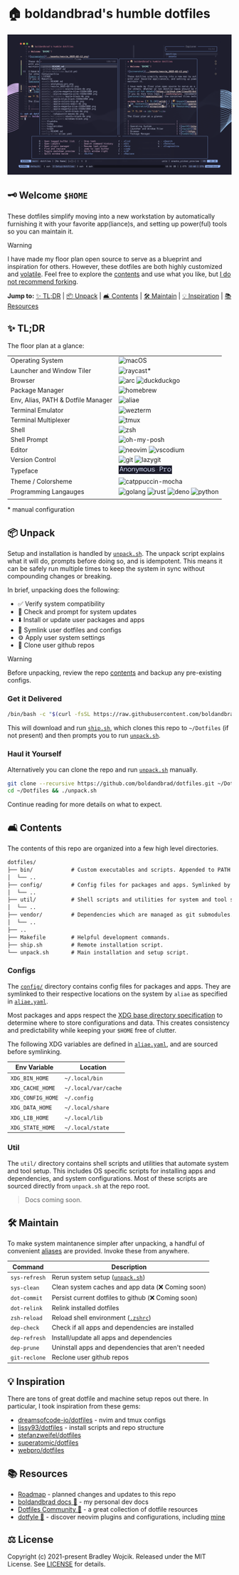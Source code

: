 # 🏠 boldandbrad's humble dotfiles

![screenshot](../assets/desktop_2025-02-12.png)

## 🗝️ Welcome `$HOME`

These dotfiles simplify moving into a new workstation by automatically
furnishing it with your favorite app(liance)s, and setting up power(ful) tools
so you can maintain it.

> [!WARNING]
> I have made my floor plan open source to serve as a blueprint and inspiration
> for others. However, these dotfiles are both highly customized and
> [volatile](https://github.com/boldandbrad/dotfiles/commits/main/). Feel free
> to explore the [contents](#contents) and use what you like, but
> [I do not recommend forking](https://github.com/lissy93/dotfiles?tab=readme-ov-file#so-copy-paste-right).

**Jump to:** [✨ TL;DR](#tldr) | [📦 Unpack](#unpack) | [🛋️ Contents](#contents)
| [🛠️ Maintain](#maintain) | [💡 Inspiration](#inspiration) |
[📚 Resources](#resources)

## ✨ TL;DR <a id="tldr"></a>

The floor plan at a glance:

|                                    |                                                                                                                                                                                                                                                                                                                                                                 |
| ---------------------------------- | --------------------------------------------------------------------------------------------------------------------------------------------------------------------------------------------------------------------------------------------------------------------------------------------------------------------------------------------------------------- |
| Operating System                   | ![macOS](https://img.shields.io/badge/macOS-_?logo=apple&logoColor=white&color=%23000000)                                                                                                                                                                                                                                                                       |
| Launcher and Window Tiler          | ![raycast](https://img.shields.io/badge/Raycast-_?logo=raycast&logoColor=%23FF6363&color=black)*                                                                                                                                                                                                                                                                |
| Browser                            | ![arc](https://img.shields.io/badge/Arc-_?logo=arc&logoColor=%23FCBFBD&color=%233c4afe) ![duckduckgo](https://img.shields.io/badge/DuckDuckGo-_?logo=duckduckgo&logoColor=white&color=%23DE5833)                                                                                                                                                                |
| Package Manager                    | ![homebrew](https://img.shields.io/badge/Homebrew-_?logo=homebrew&logoColor=black&color=%23FBB040)                                                                                                                                                                                                                                                              |
| Env, Alias, PATH & Dotfile Manager | ![aliae](https://img.shields.io/badge/🌱_aliae-_?logoColor=%23a0c59e&color=grey)                                                                                                                                                                                                                                                                                |
| Terminal Emulator                  | ![wezterm](https://img.shields.io/badge/Wezterm-_?logo=wezterm&logoColor=%234E49EE&color=%23212C31)                                                                                                                                                                                                                                                             |
| Terminal Multiplexer               | ![tmux](https://img.shields.io/badge/tmux-_?logo=tmux&logoColor=white&color=%231BB91F)                                                                                                                                                                                                                                                                          |
| Shell                              | ![zsh](https://img.shields.io/badge/Zsh-_?logo=zsh&logoColor=white&color=%23F15A24)                                                                                                                                                                                                                                                                             |
| Shell Prompt                       | ![oh-my-posh](https://img.shields.io/badge/Oh_My_Posh-2C7AE0)                                                                                                                                                                                                                                                                                                   |
| Editor                             | ![neovim](https://img.shields.io/badge/Neovim-_?logo=neovim&logoColor=white&color=%2357A143) ![vscodium](https://img.shields.io/badge/VSCodium-_?logo=vscodium&logoColor=white&color=%232F80ED)                                                                                                                                                                 |
| Version Control                    | ![git](https://img.shields.io/badge/git-_?logo=git&color=%23f1f0e9) ![lazygit](https://img.shields.io/badge/Lazygit-_?color=%23303030)                                                                                                                                                                                                                          |
| Typeface                           | <img src="../assets/anonymous-pro.png" alt="anonymous-pro" width="120"/>                                                                                                                                                                                                                                                                                        |
| Theme / Colorsheme                 | ![catppuccin-mocha](https://img.shields.io/badge/Catppuccin-Mocha-_?logoColor=%23cba6f7&labelColor=%23b4befe&color=%231e1e2e)                                                                                                                                                                                                                                   |
| Programming Langauges              | ![golang](https://img.shields.io/badge/Go-_?logo=go&logoColor=white&color=%2300ADD8) ![rust](https://img.shields.io/badge/Rust-_?logo=rust&logoColor=white&color=%23000000) ![deno](https://img.shields.io/badge/Deno-_?logo=deno&logoColor=black&color=%2370FFAF) ![python](https://img.shields.io/badge/Python-_?logo=python&logoColor=white&color=%233776AB) |
|                                    |                                                                                                                                                                                                                                                                                                                                                                 |

\* manual configuration

## 📦 Unpack <a id="unpack"></a>

Setup and installation is handled by [`unpack.sh`](../unpack.sh). The unpack
script explains what it will do, prompts before doing so, and is idempotent.
This means it can be safely run multiple times to keep the system in sync
without compounding changes or breaking.

In brief, unpacking does the following:

- ✅ Verify system compatibility
- 🔄 Check and prompt for system updates
- ⬇️ Install or update user packages and apps
- 🔗 Symlink user dotfiles and configs
- ⚙️ Apply user system settings
- 🌱 Clone user github repos

> [!WARNING]
> Before unpacking, review the repo [contents](#contents) and backup any
> pre-existing configs.

### Get it Delivered

```sh
/bin/bash -c "$(curl -fsSL https://raw.githubusercontent.com/boldandbrad/dotfiles/main/ship.sh)"
```

This will download and run [`ship.sh`](../ship.sh), which clones this repo to
`~/Dotfiles` (if not present) and then prompts you to run
[`unpack.sh`](../unpack.sh).

### Haul it Yourself

Alternatively you can clone the repo and run [`unpack.sh`](../unpack.sh)
manually.

```sh
git clone --recursive https://github.com/boldandbrad/dotfiles.git ~/Dotfiles
cd ~/Dotfiles && ./unpack.sh
```

Continue reading for more details on what to expect.

## 🛋️ Contents <a id="contents"></a>

The contents of this repo are organized into a few high level directories.

```txt
dotfiles/
├── bin/            # Custom executables and scripts. Appended to PATH by aliae.
│  └── ..
├── config/         # Config files for packages and apps. Symlinked by aliae.
│  └── ..
├── util/           # Shell scripts and utilities for system and tool setup. Sourced by unpack.sh.
│  └── ..
├── vendor/         # Dependencies which are managed as git submodules.
│  └── ..
├── ..
├── Makefile        # Helpful development commands.
├── ship.sh         # Remote installation script.
└── unpack.sh       # Main installation and setup script.
```

### Configs

The [`config/`](../config/README.md) directory contains config files for
packages and apps. They are symlinked to their respective locations on the
system by `aliae` as specified in [`aliae.yaml`](../config/aliae/aliae.yaml).

Most packages and apps respect the
[XDG base directory specification](https://specifications.freedesktop.org/basedir-spec/latest/index.html)
to determine where to store configurations and data. This creates consistency
and predictability while keeping your `$HOME` free of clutter.

The following XDG variables are defined in
[`aliae.yaml`](../config/aliae/aliae.yaml), and are sourced before symlinking.

| Env Variable      | Location             |
| ----------------- | -------------------- |
| `XDG_BIN_HOME`    | `~/.local/bin`       |
| `XDG_CACHE_HOME`  | `~/.local/var/cache` |
| `XDG_CONFIG_HOME` | `~/.config`          |
| `XDG_DATA_HOME`   | `~/.local/share`     |
| `XDG_LIB_HOME`    | `~/.local/lib`       |
| `XDG_STATE_HOME`  | `~/.local/state`     |

### Util

The `util/` directory contains shell scripts and utilities that automate system
and tool setup. This includes OS specific scripts for installing apps and
dependencies, and system configurations. Most of these scripts are sourced
directly from `unpack.sh` at the repo root.

> Docs coming soon.

## 🛠️ Maintain <a id="maintain"></a>

To make system maintanence simpler after unpacking, a handful of convenient
[aliases](../config/aliae/aliae.yaml) are provided. Invoke these from anywhere.

| Command       | Description                                                 |
| ------------- | ----------------------------------------------------------- |
| `sys-refresh` | Rerun system setup ([`unpack.sh`](../unpack.sh))            |
| `sys-clean`   | Clean system caches and app data (❌ Coming soon)           |
| `dot-commit`  | Persist current dotfiles to github (❌ Coming soon)         |
| `dot-relink`  | Relink installed dotfiles                                   |
| `zsh-reload`  | Reload shell environment ([`.zshrc`](../config/zsh/.zshrc)) |
| `dep-check`   | Check if all apps and dependencies are installed            |
| `dep-refresh` | Install/update all apps and dependencies                    |
| `dep-prune`   | Uninstall apps and dependencies that aren't needed          |
| `git-reclone` | Reclone user github repos                                   |

## 💡 Inspiration <a id="inspiration"></a>

There are tons of great dotfile and machine setup repos out there. In
particular, I took inspiration from these gems:

- [dreamsofcode-io/dotfiles](https://github.com/dreamsofcode-io/dotfiles) - nvim
  and tmux configs
- [lissy93/dotfiles](https://github.com/lissy93/dotfiles) - install scripts and
  repo structure
- [stefanzweifel/dotfiles](https://github.com/stefanzweifel/dotfiles)
- [superatomic/dotfiles](https://github.com/superatomic/dotfiles)
- [webpro/dotfiles](https://github.com/webpro/dotfiles)

## 📚 Resources <a id="resources"></a>

- [Roadmap](ROADMAP.md) - planned changes and updates to this repo
- [boldandbrad docs 🔗](https://boldandbrad.github.io/docs) - my personal dev
  docs
- [Dotfiles Community 🔗](https://dotfiles.github.io/) - a great collection of
  dotfile resources
- [dotfyle 🔗](https://dotfyle.com/) - discover neovim plugins and
  configurations, including [mine](https://dotfyle.com/boldandbrad/)

## ⚖️ License <a id="license"></a>

Copyright (c) 2021-present Bradley Wojcik. Released under the MIT License. See
[LICENSE](../LICENSE) for details.
